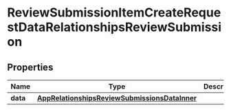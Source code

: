 

# ReviewSubmissionItemCreateRequestDataRelationshipsReviewSubmission


## Properties

| Name | Type | Description | Notes |
|------------ | ------------- | ------------- | -------------|
|**data** | [**AppRelationshipsReviewSubmissionsDataInner**](AppRelationshipsReviewSubmissionsDataInner.md) |  |  |



